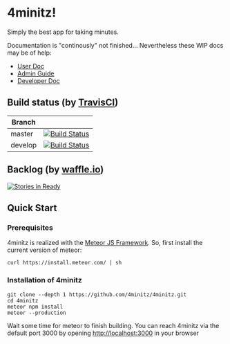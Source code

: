 # 4minitz!

Simply the best app for taking minutes.

Documentation is "continously" not finished... Nevertheless these WIP docs may be of help:

* [User Doc](doc/user/usermanual.md)
* [Admin Guide](doc/admin/adminguide.md)
* [Developer Doc](doc/developer/developermanual.md)

## Build status (by [TravisCI](https://travis-ci.org))
|Branch|  |
|---|---|
|master|[![Build Status](https://travis-ci.org/4minitz/4minitz.svg?branch=master)](https://travis-ci.org/4minitz/4minitz)|
|develop|[![Build Status](https://travis-ci.org/4minitz/4minitz.svg?branch=develop)](https://travis-ci.org/4minitz/4minitz)|

## Backlog (by [waffle.io](https://www.waffle.io))
[![Stories in Ready](https://badge.waffle.io/4minitz/4minitz.svg?label=ready&title=Ready)](http://waffle.io/4minitz/4minitz) 


## Quick Start
### Prerequisites
4minitz is realized with the [Meteor JS Framework](http://www.meteor.com). So, first install the current version of meteor:


    curl https://install.meteor.com/ | sh

### Installation of 4minitz    

    git clone --depth 1 https://github.com/4minitz/4minitz.git
    cd 4minitz
    meteor npm install
    meteor --production

Wait some time for meteor to finish building. 
You can reach 4minitz via the default port 3000 by opening [http://localhost:3000](http://localhost:3000) in your browser

